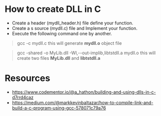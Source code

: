 
# How to create DLL in C
 * Create a header (mydll_header.h) file define your function.
 * Create a s source (mydll.c) file and Implement your function.
 * Execute the following command one by another.


> gcc -c mydll.c 
> this will generate **mydll.o** object file

> gcc -shared -o MyLib.dll -Wl,--out-implib,libtstdll.a mydll.o 
> this will create two files **MyLib.dll** and **libtstdll.a**


# Resources
* https://www.codementor.io/@a_hathon/building-and-using-dlls-in-c-d7rrd4caz
* https://medium.com/@markkevinbaltazar/how-to-compile-link-and-build-a-c-program-using-gcc-578071c79a76